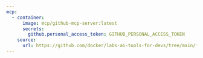```yaml
---
mcp:
  - container:
      image: mcp/github-mcp-server:latest
      secrets:
        github.personal_access_token: GITHUB_PERSONAL_ACCESS_TOKEN
    source:
      url: https://github.com/docker/labs-ai-tools-for-devs/tree/main/functions/github-mcp-server
---
```


